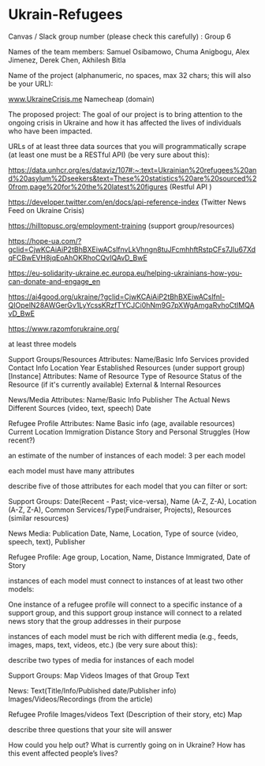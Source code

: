 # Ukrain-Refugees

Canvas / Slack group number (please check this carefully) : Group 6

Names of the team members: Samuel Osibamowo, Chuma Anigbogu, Alex Jimenez, Derek Chen, Akhilesh Bitla

Name of the project (alphanumeric, no spaces, max 32 chars; this will also be your URL): 

www.UkraineCrisis.me
Namecheap (domain)

The proposed project: The goal of our project is to bring attention to the ongoing crisis in Ukraine and how it has affected the lives of individuals who have been impacted.
 
URLs of at least three data sources that you will programmatically scrape (at least one must be a RESTful API) (be very sure about this):

https://data.unhcr.org/es/dataviz/107#:~:text=Ukrainian%20refugees%20and%20asylum%2Dseekers&text=These%20statistics%20are%20sourced%20from,page%20for%20the%20latest%20figures (Restful API )

https://developer.twitter.com/en/docs/api-reference-index (Twitter News Feed on Ukraine Crisis)

https://hilltopusc.org/employment-training (support group/resources)

https://hope-ua.com/?gclid=CjwKCAiAiP2tBhBXEiwACslfnvLkVhngn8tuJFcmhhftRstpCFs7JIu67XdqFCBwEVH8jqEoAhOKRhoCQvIQAvD_BwE

https://eu-solidarity-ukraine.ec.europa.eu/helping-ukrainians-how-you-can-donate-and-engage_en

https://ai4good.org/ukraine/?gclid=CjwKCAiAiP2tBhBXEiwACslfnl-QIOpelN28AWGerGv1LyYcssKRzfTYCJCi0hNm9G7pXWgAmgaRvhoCtIMQAvD_BwE

https://www.razomforukraine.org/

at least three models

Support Groups/Resources
	Attributes:
Name/Basic Info
Services provided 
Contact Info
Location
Year Established
Resources (under support group) [Instance]
		Attributes:
Name of Resource
Type of Resource
Status of the Resource (if it's currently available)
External & Internal Resources

News/Media
	Attributes:
Name/Basic Info 
Publisher
The Actual News
Different Sources (video, text, speech)
Date 


Refugee Profile
Attributes:
Name
Basic info (age, available resources)
Current Location
Immigration Distance
Story and Personal Struggles (How recent?)

an estimate of the number of instances of each model: 3 per each model

each model must have many attributes 

describe five of those attributes for each model that you can filter or sort: 

Support Groups: Date(Recent - Past; vice-versa), Name (A-Z, Z-A), Location (A-Z, Z-A), Common Services/Type(Fundraiser, Projects), Resources (similar resources)

News Media: Publication Date, Name, Location, Type of source (video, speech, text), Publisher

Refugee Profile: Age group, Location, Name, Distance Immigrated, Date of Story

instances of each model must connect to instances of at least two other models:

One instance of a refugee profile will connect to a specific instance of a support group, and this support group instance will connect to a related news story that the group addresses in their purpose

instances of each model must be rich with different media (e.g., feeds, images, maps, text, videos, etc.) (be very sure about this): 

describe two types of media for instances of each model

Support Groups:
Map
Videos
Images of that Group
Text

News: 
Text(Title/Info/Published date/Publisher info)
Images/Videos/Recordings (from the article)



Refugee Profile
Images/videos
Text (Description of their story, etc)
Map


describe three questions that your site will answer

How could you help out?
What is currently going on in Ukraine?
How has this event affected people’s lives?
